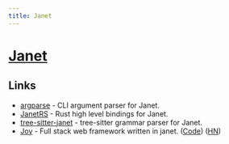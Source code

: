 ```yaml
---
title: Janet
---
```


# [Janet](https://janet-lang.org/)

## Links

- [argparse](https://github.com/janet-lang/argparse) - CLI argument parser for Janet.
- [JanetRS](https://github.com/GrayJack/janetrs) - Rust high level bindings for Janet.
- [tree-sitter-janet](https://github.com/GrayJack/tree-sitter-janet) - tree-sitter grammar parser for Janet.
- [Joy](https://joy.swlkr.com/) - Full stack web framework written in janet. ([Code](https://github.com/joy-framework/joy)) ([HN](https://news.ycombinator.com/item?id=23046568))

